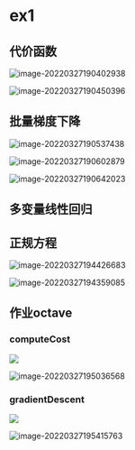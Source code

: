 # ex1

## 代价函数

![image-20220327190402938](C:\Users\25110\AppData\Roaming\Typora\typora-user-images\image-20220327190402938.png)

![image-20220327190450396](C:\Users\25110\AppData\Roaming\Typora\typora-user-images\image-20220327190450396.png)

## 批量梯度下降

![image-20220327190537438](C:\Users\25110\AppData\Roaming\Typora\typora-user-images\image-20220327190537438.png)

![image-20220327190602879](C:\Users\25110\AppData\Roaming\Typora\typora-user-images\image-20220327190602879.png)

![image-20220327190642023](C:\Users\25110\AppData\Roaming\Typora\typora-user-images\image-20220327190642023.png)

## 多变量线性回归

## 正规方程

![image-20220327194426683](C:\Users\25110\AppData\Roaming\Typora\typora-user-images\image-20220327194426683.png)

![image-20220327194359085](C:\Users\25110\AppData\Roaming\Typora\typora-user-images\image-20220327194359085.png)







## 作业octave

### computeCost

![](C:\Users\25110\AppData\Roaming\Typora\typora-user-images\image-20220327194940561.png)

![image-20220327195036568](C:\Users\25110\AppData\Roaming\Typora\typora-user-images\image-20220327195036568.png)

### gradientDescent

![](C:\Users\25110\AppData\Roaming\Typora\typora-user-images\image-20220327195340486.png)

![image-20220327195415763](C:\Users\25110\AppData\Roaming\Typora\typora-user-images\image-20220327195415763.png)

